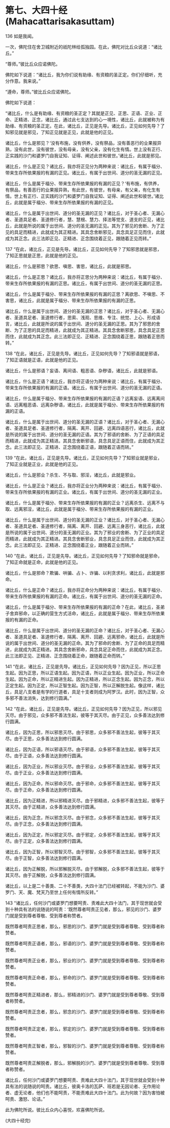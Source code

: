 # 第七、大四十经(Mahacattarisakasuttam)

136 如是我闻。

一次，佛陀住在舍卫城附近的祇陀林给孤独园。在此，佛陀对比丘众说道：“诸比丘。”

“尊师。”彼比丘众应诺佛陀。

佛陀如下说道：“诸比丘，我为你们说有助缘、有资粮的圣正定。你们仔细听，充分作意。我来说。”

“遵命，尊师。”彼比丘众应诺佛陀。

佛陀如下说道：

“诸比丘，什么是有助缘、有资粮的圣正定？其就是正见、正思、正语、正业、正命、正精进、正念，诸比丘，通过此七支达到的心一境性，诸比丘，此就被称为有助缘、有资粮的圣正定。在此，诸比丘，正见是先导。诸比丘，正见如何先导？了知邪见就是邪见，了知正见就是正见，此就是他的正见。

诸比丘，什么是邪见？‘没有布施，没有供养，没有祭品，没有善恶行的业果报异熟，没有此世，没有彼世，没有母亲，没有父亲，没有化生有情。世上没有正行、正实践的沙门和婆罗门自我证知、证得、阐述此世和彼世。’诸比丘，此就是邪见。

诸比丘，什么是正见？诸比丘，我亦将正见分为两种来说：诸比丘，有属于福分、带来生存所依果报的有漏的正见。诸比丘，有属于出世间、道分的圣无漏的正见。

诸比丘，什么是属于福分、带来生存所依果报的有漏的正见？‘有布施，有供养，有祭品，有善恶行的业果报异熟，有此世，有彼世，有母亲，有父亲，有化生有情。世上有正行、正实践的沙门和婆罗门自我证知、证得、阐述此世和彼世。’诸比丘，此就是属于福分、带来生存所依果报的有漏的正见。

诸比丘，什么是属于出世间、道分的圣无漏的正见？诸比丘，对于圣心者、无漏心者、圣道具足者、圣道修行者，慧、慧根、慧力、择法等觉支、道支的正见，诸比丘，此就是所说的属于出世间、道分的圣无漏的正见。其为了邪见的舍断、为了正见的具足而精进，此就成为其正精进。其具念舍断邪见，具念具足正见而住，此就成为其正念。此三法即正见、正精进、正念围绕着正见，跟随着正见而转。”

137 “在此，诸比丘，正见是先导。诸比丘，正见如何先导？了知邪思就是邪思，了知正思就是正思，此就是他的正见。

诸比丘，什么是邪思？欲思、嗔思、害思，诸比丘，此就是邪思。

诸比丘，什么是正思？诸比丘，我亦将正思分为两种来说：诸比丘，有属于福分、带来生存所依果报的有漏的正思。诸比丘，有属于出世间、道分的圣无漏的正思。

诸比丘，什么是属于福分、带来生存所依果报的有漏的正思？离欲思、不嗔思、不害思，诸比丘，此就是属于福分、带来生存所依果报的有漏的正思。

诸比丘，什么是属于出世间、道分的圣无漏的正思？诸比丘，对于圣心者、无漏心者、圣道具足者、圣道修行者，思索、浅观、思维、专注、统觉、上心、形成语言，诸比丘，此就是所说的属于出世间、道分的圣无漏的正思。其为了邪思的舍断、为了正思的具足而精进，此就成为其正精进。其具念舍断邪思，具念具足正思而住，此就成为其正念。此三法即正见、正精进、正念围绕着正思，跟随着正思而转。”

138 “在此，诸比丘，正见是先导。诸比丘，正见如何先导？了知邪语就是邪语，了知正语就是正语，此就是他的正见。

诸比丘，什么是邪语？妄语、离间语、粗恶语、杂秽语，诸比丘，此就是邪语。

诸比丘，什么是正语？诸比丘，我亦将正语分为两种来说：诸比丘，有属于福分、带来生存所依果报的有漏的正语。诸比丘，有属于出世间、道分的圣无漏的正语。

诸比丘，什么是属于福分、带来生存所依果报的有漏的正语？远离妄语、远离离间语、远离粗恶语、远离杂秽语，诸比丘，此就是属于福分、带来生存所依果报的有漏的正语。

诸比丘，什么是属于出世间、道分的圣无漏的正语？诸比丘，对于圣心者、无漏心者、圣道具足者、圣道修行者，隔离、离开、回避、远离四语恶行，诸比丘，此就是所说的属于出世间、道分的圣无漏的正语。其为了邪语的舍断、为了正语的具足而精进，此就成为其正精进。其具念舍断邪语，具念具足正语而住，此就成为其正念。此三法即正见、正精进、正念围绕着正语，跟随着正语而转。”

139 “在此，诸比丘，正见是先导。诸比丘，正见如何先导？了知邪业就是邪业，了知正业就是正业，此就是他的正见。

诸比丘，什么是邪业？杀生、不与取、邪淫，诸比丘，此就是邪业。

诸比丘，什么是正业？诸比丘，我亦将正业分为两种来说：诸比丘，有属于福分、带来生存所依果报的有漏的正业。诸比丘，有属于出世间、道分的圣无漏的正业。

诸比丘，什么是属于福分、带来生存所依果报的有漏的正业？远离杀生、远离不与取、远离邪淫，诸比丘，此就是属于福分、带来生存所依果报的有漏的正业。

诸比丘，什么是属于出世间、道分的圣无漏的正业？诸比丘，对于圣心者、无漏心者、圣道具足者、圣道修行者，隔离、离开、回避、远离三身恶行，诸比丘，此就是所说的属于出世间、道分的圣无漏的正业。其为了邪业的舍断、为了正业的具足而精进，此就成为其正精进。其具念舍断邪业，具念具足正业而住，此就成为其正念。此三法即正见、正精进、正念围绕着正业，跟随着正业而转。”

140 “在此，诸比丘，正见是先导。诸比丘，正见如何先导？了知邪命就是邪命，了知正命就是正命，此就是他的正见。

诸比丘，什么是邪命？欺骗、哄骗、占卜、诈骗、以利贪求利，诸比丘，此就是邪命。

诸比丘，什么是正命？诸比丘，我亦将正命分为两种来说：诸比丘，有属于福分、带来生存所依果报的有漏的正命。诸比丘，有属于出世间、道分的圣无漏的正命。

诸比丘，什么是属于福分、带来生存所依果报的有漏的正命？在此，诸比丘，圣弟子舍弃邪命，以正确的营生方式活命，诸比丘，此就是属于福分、带来生存所依果报的有漏的正命。

诸比丘，什么是属于出世间、道分的圣无漏的正命？诸比丘，对于圣心者、无漏心者、圣道具足者、圣道修行者，隔离、离开、回避、远离邪命，诸比丘，此就是所说的属于出世间、道分的圣无漏的正命。其为了邪命的舍断、为了正命的具足而精进，此就成为其正精进。其具念舍断邪命，具念具足正命而住，此就成为其正念。此三法即正见、正精进、正念围绕着正命，跟随着正命而转。”

141 “在此，诸比丘，正见是先导。诸比丘，正见如何先导？因为正见，所以正思生起。因为正思，所以正语生起。因为正语，所以正业生起。因为正业，所以正命生起。因为正命，所以正精进生起。因为正精进，所以正念生起。因为正念，所以正定生起。因为正定，所以正智生起。因为正智，所以正解脱生起。像这样，诸比丘，具足八支者是有学的行道者，具足十支者则成为阿罗汉。此时，因为正智，众多邪不善法消失，达到修行圆满。”

142 “在此，诸比丘，正见是先导。诸比丘，正见如何先导？因为正见，所以邪见灭尽。由于邪见，众多邪不善法生起，彼等于其灭尽。由于正见，众多善法达到修行圆满。

诸比丘，因为正思，所以邪思灭尽。由于邪思，众多邪不善法生起，彼等于其灭尽。由于正思，众多善法达到修行圆满。

诸比丘，因为正语，所以邪语灭尽。由于邪语，众多邪不善法生起，彼等于其灭尽。由于正语，众多善法达到修行圆满。

诸比丘，因为正业，所以邪业灭尽。由于邪业，众多邪不善法生起，彼等于其灭尽。由于正业，众多善法达到修行圆满。

诸比丘，因为正命，所以邪命灭尽。由于邪命，众多邪不善法生起，彼等于其灭尽。由于正命，众多善法达到修行圆满。

诸比丘，因为正精进，所以邪精进灭尽。由于邪精进，众多邪不善法生起，彼等于其灭尽。由于正精进，众多善法达到修行圆满。

诸比丘，因为正念，所以邪念灭尽。由于邪念，众多邪不善法生起，彼等于其灭尽。由于正念，众多善法达到修行圆满。

诸比丘，因为正定，所以邪定灭尽。由于邪定，众多邪不善法生起，彼等于其灭尽。由于正定，众多善法达到修行圆满。

诸比丘，因为正智，所以邪智灭尽。由于邪智，众多邪不善法生起，彼等于其灭尽。由于正智，众多善法达到修行圆满。

诸比丘，因为正解脱，所以邪解脱灭尽。由于邪解脱，众多邪不善法生起，彼等于其灭尽。由于正解脱，众多善法达到修行圆满。

诸比丘，以上是二十善类、二十不善类，大四十法门已经被转起，不能为沙门、婆罗门、天、魔、梵天乃至世上任何有情所反转。”

143 “诸比丘，任何沙门或婆罗门想要呵责、责难此大四十法门，其于现世就会受到十种具有法的说随说的呵责：‘既然尊者呵责正见者，那么，邪见的沙门、婆罗门就是受到尊者尊敬、受到尊者称赞者。

既然尊者呵责正思者，那么，邪思的沙门、婆罗门就是受到尊者尊敬、受到尊者称赞者。

既然尊者呵责正语者，那么，邪语的沙门、婆罗门就是受到尊者尊敬、受到尊者称赞者。

既然尊者呵责正业者，那么，邪业的沙门、婆罗门就是受到尊者尊敬、受到尊者称赞者。

既然尊者呵责正命者，那么，邪命的沙门、婆罗门就是受到尊者尊敬、受到尊者称赞者。

既然尊者呵责正精进者，那么，邪精进的沙门、婆罗门就是受到尊者尊敬、受到尊者称赞者。

既然尊者呵责正念者，那么，邪念的沙门、婆罗门就是受到尊者尊敬、受到尊者称赞者。

既然尊者呵责正定者，那么，邪定的沙门、婆罗门就是受到尊者尊敬、受到尊者称赞者。

既然尊者呵责正智者，那么，邪智的沙门、婆罗门就是受到尊者尊敬、受到尊者称赞者。

既然尊者呵责正解脱者，那么，邪解脱的沙门、婆罗门就是受到尊者尊敬、受到尊者称赞者。

诸比丘，任何沙门或婆罗门想要呵责、责难此大四十法门，其于现世就会受到十种具有法的说随说的呵责。诸比丘，彼奥卡洛的瓦萨、班若是无因论者、无作用论者、虚无论者，他们也不能呵责，不能责难此大四十法门。此为何故？因为害怕被呵责、激怒、论诘。”

此为佛陀所说。彼比丘众内心喜悦，欢喜佛陀所说。

(大四十经完)
